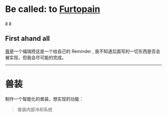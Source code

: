 # Be called: to [Furtopain](https://github.com/EcoFurLab/EcoFur/wiki/Furtopain)
[a](#Fursuit)
[a](#兽装)
## First ahand all
[我](https://github.com/EcoFur)是一个福瑞控这是一个给自己的 Reminder , 我不知道后面写的一切东西是否会被实现，但我会尽可能的完成。

---

# 兽装<a id="Fursuit"></a>
制作一个智能化的兽装，想实现的功能：
> 兽装内部冷却系统
